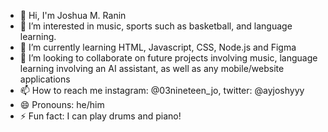 - 👋 Hi, I'm Joshua M. Ranin
- 👀 I’m interested in music, sports such as basketball, and language learning. 
- 🌱 I’m currently learning HTML, Javascript, CSS, Node.js and Figma
- 💞️ I’m looking to collaborate on future projects involving music, language learning involving an AI assistant, as well as any mobile/website applications 
- 📫 How to reach me instagram: @03nineteen_jo, twitter: @ayjoshyyy
- 😄 Pronouns: he/him
- ⚡ Fun fact: I can play drums and piano!

<!---
juswamacbook/juswamacbook is a ✨ special ✨ repository because its `README.md` (this file) appears on your GitHub profile.
You can click the Preview link to take a look at your changes.
--->
